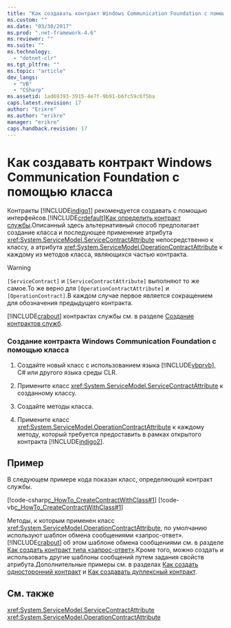 ```yaml
---
title: "Как создавать контракт Windows Communication Foundation с помощью класса | Microsoft Docs"
ms.custom: ""
ms.date: "03/30/2017"
ms.prod: ".net-framework-4.6"
ms.reviewer: ""
ms.suite: ""
ms.technology: 
  - "dotnet-clr"
ms.tgt_pltfrm: ""
ms.topic: "article"
dev_langs: 
  - "VB"
  - "CSharp"
ms.assetid: 1ad69393-3915-4e7f-9b91-b6fc59c6f5ba
caps.latest.revision: 17
author: "Erikre"
ms.author: "erikre"
manager: "erikre"
caps.handback.revision: 17
---
```

# Как создавать контракт Windows Communication Foundation с помощью класса
Контракты [!INCLUDE[indigo1](../../../../includes/indigo1-md.md)] рекомендуется создавать с помощью интерфейсов.[!INCLUDE[crdefault](../../../../includes/crdefault-md.md)][Как определить контракт службы](../../../../docs/framework/wcf/how-to-define-a-wcf-service-contract.md).Описанный здесь альтернативный способ предполагает создание класса и последующее применение атрибута <xref:System.ServiceModel.ServiceContractAttribute> непосредственно к классу, а атрибута <xref:System.ServiceModel.OperationContractAttribute> к каждому из методов класса, являющихся частью контракта.  
  
> [!WARNING]
>  `[ServiceContract]` и `[ServiceContractAttribute]` выполняют то же самое.То же верно для `[OperationContractAttribute]` и `[OperationContract]`.В каждом случае первое является сокращением для обозначения предыдущего контракта.  
  
 [!INCLUDE[crabout](../../../../includes/crabout-md.md)] контрактах службы см. в разделе [Создание контрактов служб](../../../../docs/framework/wcf/designing-service-contracts.md).  
  
### Создание контракта Windows Communication Foundation с помощью класса  
  
1.  Создайте новый класс с использованием языка [!INCLUDE[vbprvb](../../../../includes/vbprvb-md.md)], C\# или другого языка среды CLR.  
  
2.  Примените класс <xref:System.ServiceModel.ServiceContractAttribute> к созданному классу.  
  
3.  Создайте методы класса.  
  
4.  Примените класс <xref:System.ServiceModel.OperationContractAttribute> к каждому методу, который требуется предоставить в рамках открытого контракта [!INCLUDE[indigo2](../../../../includes/indigo2-md.md)].  
  
## Пример  
 В следующем примере кода показан класс, определяющий контракт службы.  
  
 [!code-csharp[c_HowTo_CreateContractWithClass#1](../../../../samples/snippets/csharp/VS_Snippets_CFX/c_howto_createcontractwithclass/cs/source.cs#1)]
 [!code-vb[c_HowTo_CreateContractWithClass#1](../../../../samples/snippets/visualbasic/VS_Snippets_CFX/c_howto_createcontractwithclass/vb/source.vb#1)]  
  
 Методы, к которым применен класс <xref:System.ServiceModel.OperationContractAttribute>, по умолчанию используют шаблон обмена сообщениями «запрос\-ответ».[!INCLUDE[crabout](../../../../includes/crabout-md.md)] об этом шаблоне обмена сообщениями см. в разделе [Как создать контракт типа «запрос\-ответ»](../../../../docs/framework/wcf/feature-details/how-to-create-a-request-reply-contract.md).Кроме того, можно создать и использовать другие шаблоны сообщений путем задания свойств атрибута.Дополнительные примеры см. в разделах [Как создать односторонний контракт](../../../../docs/framework/wcf/feature-details/how-to-create-a-one-way-contract.md) и [Как создавать дуплексный контракт](../../../../docs/framework/wcf/feature-details/how-to-create-a-duplex-contract.md).  
  
## См. также  
 <xref:System.ServiceModel.ServiceContractAttribute>   
 <xref:System.ServiceModel.OperationContractAttribute>